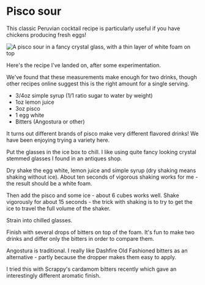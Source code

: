 # Pisco sour

This classic Peruvian cocktail recipe is particularly useful if you have chickens producing fresh eggs!

![A pisco sour in a fancy crystal glass, with a thin layer of white foam on top](https://static.simonwillison.net/static/2022/pisco-sour.jpg)

Here's the recipe I've landed on, after some experimentation.

We've found that these measurements make enough for two drinks, though other recipes online suggest this is the right amount for a single serving.

* 3/4oz simple syrup (1/1 ratio sugar to water by weight)
* 1oz lemon juice
* 3oz pisco
* 1 egg white
* Bitters (Angostura or other)

It turns out different brands of pisco make very different flavored drinks! We have been enjoying trying a variety here.

Put the glasses in the ice box to chill. I like using quite fancy looking crystal stemmed glasses I found in an antiques shop.

Dry shake the egg white, lemon juice and simple syrup (dry shaking means shaking without ice). About ten seconds of vigorous shaking works for me - the result should be a white foam.

Then add the pisco and some ice - about 6 cubes works well. Shake vigorously for about 15 seconds - the trick with shaking is to try to get the ice to travel the full volume of the shaker.

Strain into chilled glasses.

Finish with several drops of bitters on top of the foam. It's fun to make two drinks and differ only the bitters in order to compare them.

Angostura is traditional. I really like Dashfire Old Fashioned bitters as an alternative - partly because the dropper makes them easy to apply.

I tried this with Scrappy's cardamom bitters recently which gave an interestingly different aromatic finish.
